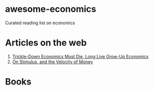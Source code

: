 # awesome-economics

Curated reading list on economics

# Articles on the web

1. [Trickle-Down Economics Must Die, Long Live Grow-Up Economics](https://medium.com/basic-income/trickle-down-economics-must-die-long-live-grow-up-economics-5b8334a0db76)
2. [On Stimulus, and the Velocity of Money](http://tim-ellis.com/post/80787565427/on-stimulus-and-the-velocity-of-money-a-parable)

# Books
